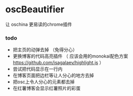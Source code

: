 oscBeautifier
=============

让 oschina 更易读的chrome插件

### todo
- 把主页的动弹去掉 （免得分心）
- 更换博客的代码高亮插件 （ 应该会用的monokai配色方案 https://github.com/isagalaev/highlight.js ）
- 尝试把代码显示在一行内
- 在博客页面把边栏等让人分心的地方去掉
- 把osc上令人分心的元素都去掉
- 在红薯博客会显示红薯照片的彩蛋

